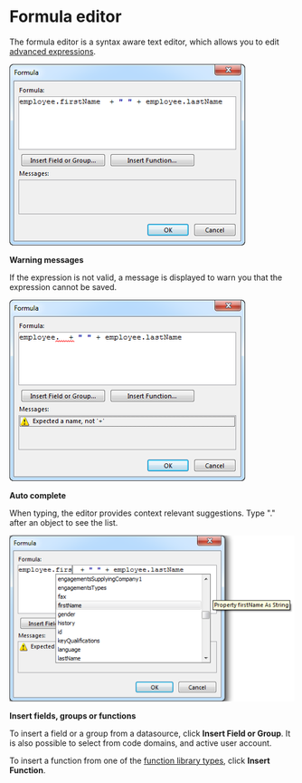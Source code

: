 # Formula editor

The formula editor is a syntax aware text editor, which allows you to edit [advanced expressions](../advanced-expressions.md).

![IDDA0806472AED4DEC.png](media/IDDA0806472AED4DEC.png)

**Warning messages**

If the expression is not valid, a message is displayed to warn you that the expression cannot be saved.

![ID4D40D973C796401F.png](media/ID4D40D973C796401F.png)

**Auto complete**

When typing, the editor provides context relevant suggestions. Type "." after an object to see the list.

![ID2E6E705981E149B5.png](media/ID2E6E705981E149B5.png)

**Insert fields, groups or functions**

To insert a field or a group from a datasource, click **Insert Field or Group**. It is also possible to select from code domains, and active user account.

To insert a function from one of the [function library types](function-library-types.md), click **Insert Function**.
